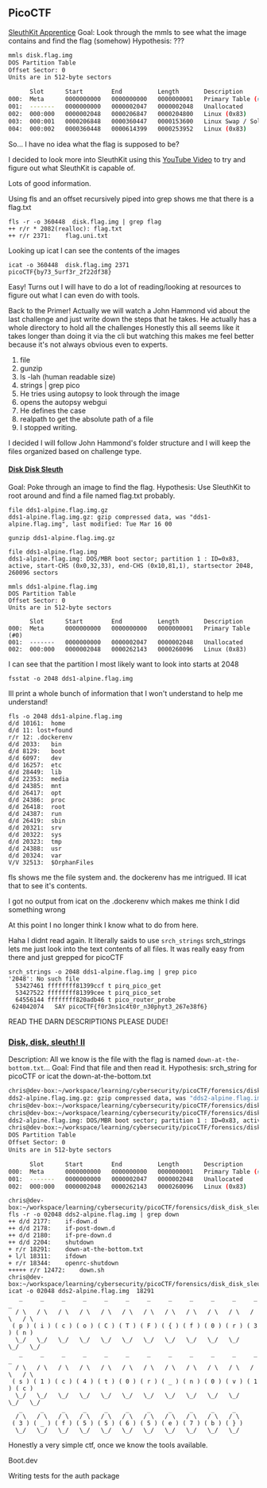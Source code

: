 ## PicoCTF

[SleuthKit Apprentice](https://play.picoctf.org/practice/challenge/300)
Goal: Look through the mmls to see what the image contains and find the flag (somehow)
Hypothesis: ???

```bash
mmls disk.flag.img
DOS Partition Table
Offset Sector: 0
Units are in 512-byte sectors

      Slot      Start        End          Length       Description
000:  Meta      0000000000   0000000000   0000000001   Primary Table (#0)
001:  -------   0000000000   0000002047   0000002048   Unallocated
002:  000:000   0000002048   0000206847   0000204800   Linux (0x83)
003:  000:001   0000206848   0000360447   0000153600   Linux Swap / Solaris x86 (0x82)
004:  000:002   0000360448   0000614399   0000253952   Linux (0x83)
```

So... I have no idea what the flag is supposed to be? 

I decided to look more into SleuthKit using this [YouTube Video](https://www.youtube.com/watch?v=R-IE2j04Chc) to try and figure out what SleuthKit is capable of.

Lots of good information.

Using fls and an offset recursively piped into grep shows me that there is a flag.txt
```
fls -r -o 360448  disk.flag.img | grep flag
++ r/r * 2082(realloc):	flag.txt
++ r/r 2371:	flag.uni.txt
```

Looking up icat I can see the contents of the images
```
icat -o 360448  disk.flag.img 2371
picoCTF{by73_5urf3r_2f22df38}
```

Easy! Turns out I will have to do a lot of reading/looking at resources to figure out what I can even do with tools.

Back to the Primer!
Actually we will watch a John Hammond vid about the last challenge and just write down the steps that he takes.
He actually has a whole directory to hold all the challenges
Honestly this all seems like it takes longer than doing it via the cli but watching this makes me feel better because it's not always obvious even to experts.

1. file
2. gunzip
3. ls -lah (human readable size)
4. strings | grep pico
5. He tries using autopsy to look through the image
6. opens the autopsy webgui
7. He defines the case
8. realpath to get the absolute path of a file
9. I stopped writing.

I decided I will follow John Hammond's folder structure and I will keep the files organized based on challenge type.
#### [Disk Disk Sleuth](https://play.picoctf.org/practice/challenge/113?page=1&search=disk%20)
Goal: Poke through an image to find the flag.
Hypothesis: Use SleuthKit to root around and find a file named flag.txt probably.
```
file dds1-alpine.flag.img.gz
dds1-alpine.flag.img.gz: gzip compressed data, was "dds1-alpine.flag.img", last modified: Tue Mar 16 00

gunzip dds1-alpine.flag.img.gz

file dds1-alpine.flag.img
dds1-alpine.flag.img: DOS/MBR boot sector; partition 1 : ID=0x83, active, start-CHS (0x0,32,33), end-CHS (0x10,81,1), startsector 2048, 260096 sectors
```

```
mmls dds1-alpine.flag.img
DOS Partition Table
Offset Sector: 0
Units are in 512-byte sectors

      Slot      Start        End          Length       Description
000:  Meta      0000000000   0000000000   0000000001   Primary Table (#0)
001:  -------   0000000000   0000002047   0000002048   Unallocated
002:  000:000   0000002048   0000262143   0000260096   Linux (0x83)
```

I can see that the partition I most likely want to look into starts at 2048

```
fsstat -o 2048 dds1-alpine.flag.img
```
Ill print a whole bunch of information that I won't understand to help me understand!

```
fls -o 2048 dds1-alpine.flag.img
d/d 10161:	home
d/d 11:	lost+found
r/r 12:	.dockerenv
d/d 2033:	bin
d/d 8129:	boot
d/d 6097:	dev
d/d 16257:	etc
d/d 28449:	lib
d/d 22353:	media
d/d 24385:	mnt
d/d 26417:	opt
d/d 24386:	proc
d/d 26418:	root
d/d 24387:	run
d/d 26419:	sbin
d/d 20321:	srv
d/d 20322:	sys
d/d 20323:	tmp
d/d 24388:	usr
d/d 20324:	var
V/V 32513:	$OrphanFiles
```
fls shows me the file system and. the dockerenv has me intrigued. Ill icat that to see it's contents.

I got no output from icat on the .dockerenv which makes me think I did something wrong

At this point I no longer think I know what to do from here.

Haha I didnt read again. It literally saids to use `srch_strings`
srch_strings lets me just look into the text contents of all files. It was really easy from there and just grepped for picoCTF
```
srch_strings -o 2048 dds1-alpine.flag.img | grep pico
'2048': No such file
  53427461 ffffffff81399ccf t pirq_pico_get
  53427522 ffffffff81399cee t pirq_pico_set
  64556144 ffffffff820adb46 t pico_router_probe
 624042074   SAY picoCTF{f0r3ns1c4t0r_n30phyt3_267e38f6}
```

READ THE DARN DESCRIPTIONS PLEASE DUDE!


### [Disk, disk, sleuth! II](https://play.picoctf.org/practice/challenge/137?page=1&search=disk%20)
Description: All we know is the file with the flag is named `down-at-the-bottom.txt`...
Goal: Find that file and then read it.
Hypothesis: srch_string for picoCTF or icat the down-at-the-bottom.txt

```bash
chris@dev-box:~/workspace/learning/cybersecurity/picoCTF/forensics/disk_disk_sleuth_II$ file dds2-alpine.flag.img.gz
dds2-alpine.flag.img.gz: gzip compressed data, was "dds2-alpine.flag.img", last modified: Tue Mar 16 00:28:28 2021, from Unix, original size modulo 2^32 134217728
chris@dev-box:~/workspace/learning/cybersecurity/picoCTF/forensics/disk_disk_sleuth_II$ gunzip dds2-alpine.flag.img.gz
chris@dev-box:~/workspace/learning/cybersecurity/picoCTF/forensics/disk_disk_sleuth_II$ file dds2-alpine.flag.img
dds2-alpine.flag.img: DOS/MBR boot sector; partition 1 : ID=0x83, active, start-CHS (0x0,32,33), end-CHS (0x10,81,1), startsector 2048, 260096 sectors
chris@dev-box:~/workspace/learning/cybersecurity/picoCTF/forensics/disk_disk_sleuth_II$ mmls dds2-alpine.flag.img
DOS Partition Table
Offset Sector: 0
Units are in 512-byte sectors

      Slot      Start        End          Length       Description
000:  Meta      0000000000   0000000000   0000000001   Primary Table (#0)
001:  -------   0000000000   0000002047   0000002048   Unallocated
002:  000:000   0000002048   0000262143   0000260096   Linux (0x83)
```

```
chris@dev-box:~/workspace/learning/cybersecurity/picoCTF/forensics/disk_disk_sleuth_II$ fls -r -o 02048 dds2-alpine.flag.img | grep down
++ d/d 2177:	if-down.d
++ d/d 2178:	if-post-down.d
++ d/d 2180:	if-pre-down.d
++ d/d 2204:	shutdown
+ r/r 18291:	down-at-the-bottom.txt
+ l/l 18311:	ifdown
+ r/r 18344:	openrc-shutdown
+++++ r/r 12472:	down.sh
chris@dev-box:~/workspace/learning/cybersecurity/picoCTF/forensics/disk_disk_sleuth_II$ icat -o 02048 dds2-alpine.flag.img  18291
   _     _     _     _     _     _     _     _     _     _     _     _     _
  / \   / \   / \   / \   / \   / \   / \   / \   / \   / \   / \   / \   / \
 ( p ) ( i ) ( c ) ( o ) ( C ) ( T ) ( F ) ( { ) ( f ) ( 0 ) ( r ) ( 3 ) ( n )
  \_/   \_/   \_/   \_/   \_/   \_/   \_/   \_/   \_/   \_/   \_/   \_/   \_/
   _     _     _     _     _     _     _     _     _     _     _     _     _
  / \   / \   / \   / \   / \   / \   / \   / \   / \   / \   / \   / \   / \
 ( s ) ( 1 ) ( c ) ( 4 ) ( t ) ( 0 ) ( r ) ( _ ) ( n ) ( 0 ) ( v ) ( 1 ) ( c )
  \_/   \_/   \_/   \_/   \_/   \_/   \_/   \_/   \_/   \_/   \_/   \_/   \_/
   _     _     _     _     _     _     _     _     _     _     _
  / \   / \   / \   / \   / \   / \   / \   / \   / \   / \   / \
 ( 3 ) ( _ ) ( f ) ( 5 ) ( 5 ) ( 6 ) ( 5 ) ( e ) ( 7 ) ( b ) ( } )
  \_/   \_/   \_/   \_/   \_/   \_/   \_/   \_/   \_/   \_/   \_/
```

Honestly a very simple ctf, once we know the tools available.


Boot.dev

Writing tests for the auth package